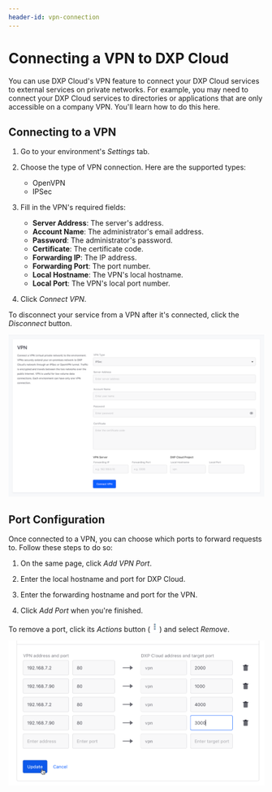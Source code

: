 ```yaml
---
header-id: vpn-connection
---
```


# Connecting a VPN to DXP Cloud

You can use DXP Cloud's VPN feature to connect your DXP Cloud services to 
external services on private networks. For example, you may need to connect your 
DXP Cloud services to directories or applications that are only accessible on a 
company VPN. You'll learn how to do this here. 

## Connecting to a VPN

1. Go to your environment's *Settings* tab. 
1. Choose the type of VPN connection. Here are the supported types: 
    - OpenVPN
    - IPSec
1. Fill in the VPN's required fields: 
    - **Server Address**: The server's address.
    - **Account Name**: The administrator's email address.
    - **Password**: The administrator's password.
    - **Certificate**: The certificate code.
    - **Forwarding IP**: The IP address.
    - **Forwarding Port**: The port number.
    - **Local Hostname**: The VPN's local hostname.
    - **Local Port**: The VPN's local port number.

1. Click *Connect VPN*. 

To disconnect your service from a VPN after it's connected, click the 
*Disconnect* button. 

![Figure 1: You can connect to a VPN from the Settings tab.](./connecting-a-vpn-to-dxp-cloud/images/vpn-connection.png)

## Port Configuration

Once connected to a VPN, you can choose which ports to forward requests to. 
Follow these steps to do so: 

1. On the same page, click *Add VPN Port*. 

2. Enter the local hostname and port for DXP Cloud. 

3. Enter the forwarding hostname and port for the VPN. 

4. Click *Add Port* when you're finished. 

To remove a port, click its *Actions* button 
(![Actions](./connecting-a-vpn-to-dxp-cloud/images/icon-actions.png)) 
and select *Remove*. 

![Figure 2: You can also configure port forwarding.](./connecting-a-vpn-to-dxp-cloud/images/vpn-ports.png)
